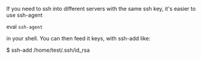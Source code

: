 
If you need to ssh into different servers with the same ssh key, it's easier to use ssh-agent

eval `ssh-agent`

in your shell. You can then feed it keys, with ssh-add like:

$ ssh-add /home/test/.ssh/id_rsa
